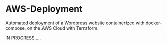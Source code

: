 # AWS-Deployment
Automated deployment of a Wordpress website containerized with docker-compose, on the AWS Cloud with Terraform. 

IN PROGRESS.....
